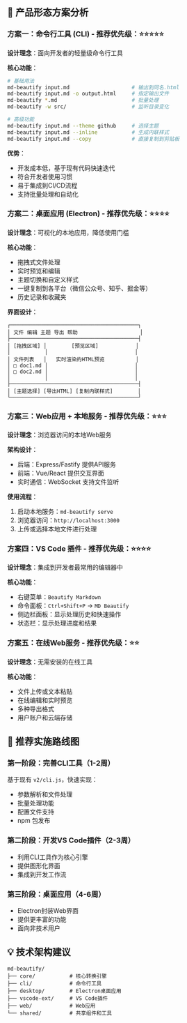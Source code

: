 ## 🎯 产品形态方案分析

### **方案一：命令行工具 (CLI) - 推荐优先级：⭐⭐⭐⭐⭐**

**设计理念**：面向开发者的轻量级命令行工具

**核心功能**：
```bash
# 基础用法
md-beautify input.md                    # 输出到同名.html
md-beautify input.md -o output.html     # 指定输出文件
md-beautify *.md                        # 批量处理
md-beautify -w src/                     # 监听目录变化

# 高级功能
md-beautify input.md --theme github     # 选择主题
md-beautify input.md --inline           # 生成内联样式
md-beautify input.md --copy             # 直接复制到剪贴板
```

**优势**：
- 开发成本低，基于现有代码快速迭代
- 符合开发者使用习惯
- 易于集成到CI/CD流程
- 支持批量处理和自动化

### **方案二：桌面应用 (Electron) - 推荐优先级：⭐⭐⭐⭐**

**设计理念**：可视化的本地应用，降低使用门槛

**核心功能**：
- 拖拽式文件处理
- 实时预览和编辑
- 主题切换和自定义样式
- 一键复制到各平台（微信公众号、知乎、掘金等）
- 历史记录和收藏夹

**界面设计**：
```
┌─────────────────────────────────────────┐
│ 文件 编辑 主题 导出 帮助                    │
├─────────────────────────────────────────┤
│ [拖拽区域] │        [预览区域]            │
│           │                            │
│ 文件列表   │   实时渲染的HTML预览          │
│ □ doc1.md │                            │
│ □ doc2.md │                            │
│           │                            │
├─────────────────────────────────────────┤
│ [主题选择] [导出HTML] [复制内联样式]        │
└─────────────────────────────────────────┘
```

### **方案三：Web应用 + 本地服务 - 推荐优先级：⭐⭐⭐**

**设计理念**：浏览器访问的本地Web服务

**架构设计**：
- 后端：Express/Fastify 提供API服务
- 前端：Vue/React 提供交互界面
- 实时通信：WebSocket 支持文件监听

**使用流程**：
1. 启动本地服务：`md-beautify serve`
2. 浏览器访问：`http://localhost:3000`
3. 上传或选择本地文件进行处理

### **方案四：VS Code 插件 - 推荐优先级：⭐⭐⭐⭐**

**设计理念**：集成到开发者最常用的编辑器中

**核心功能**：
- 右键菜单：`Beautify Markdown`
- 命令面板：`Ctrl+Shift+P` → `MD Beautify`
- 侧边栏面板：显示处理历史和快速操作
- 状态栏：显示处理进度和结果

### **方案五：在线Web服务 - 推荐优先级：⭐⭐**

**设计理念**：无需安装的在线工具

**核心功能**：
- 文件上传或文本粘贴
- 在线编辑和实时预览
- 多种导出格式
- 用户账户和云端存储

## 🚀 推荐实施路线图

### **第一阶段：完善CLI工具（1-2周）**
基于现有 `v2/cli.js`，快速实现：
- 参数解析和文件处理
- 批量处理功能
- 配置文件支持
- npm 包发布

### **第二阶段：开发VS Code插件（2-3周）**
- 利用CLI工具作为核心引擎
- 提供图形化界面
- 集成到开发工作流

### **第三阶段：桌面应用（4-6周）**
- Electron封装Web界面
- 提供更丰富的功能
- 面向非技术用户

## 💡 技术架构建议

```
md-beautify/
├── core/           # 核心转换引擎
├── cli/            # 命令行工具
├── desktop/        # Electron桌面应用
├── vscode-ext/     # VS Code插件
├── web/            # Web应用
└── shared/         # 共享组件和工具
```
